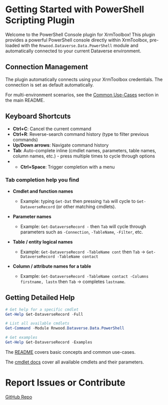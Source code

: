 # Getting Started with PowerShell Scripting Plugin

Welcome to the PowerShell Console plugin for XrmToolbox! This plugin provides a powerful PowerShell console directly within XrmToolbox, pre-loaded with the `Rnwood.Dataverse.Data.PowerShell` module and automatically connected to your current Dataverse environment.

## Connection Management

The plugin automatically connects using your XrmToolbox credentials. The connection is set as default automatically.

For multi-environment scenarios, see the [Common Use-Cases](https://github.com/rnwood/Rnwood.Dataverse.Data.PowerShell#common-use-cases) section in the main README.

## Keyboard Shortcuts

- **Ctrl+C**: Cancel the current command
- **Ctrl+R**: Reverse-search command history (type to filter previous commands)
- **Up/Down arrows**: Navigate command history
- **Tab**: Auto-complete inline (cmdlet names, parameters, table names, column names, etc.) - press multiple times to cycle through options
- - **Ctrl+Space**: Trigger completion with a menu

### Tab completion help you find

- **Cmdlet and function names**
  - Example: typing `Get-Dat` then pressing `Tab` will cycle to `Get-DataverseRecord` (or other matching cmdlets).

- **Parameter names**
  - Example: `Get-DataverseRecord -` then `Tab` will cycle through parameters such as `-Connection`, `-TableName`, `-Filter`, etc.

- **Table / entity logical names**
  - Example: `Get-DataverseRecord -TableName cont` then `Tab` -> `Get-DataverseRecord -TableName contact`

- **Column / attribute names for a table**
  - Example: `Get-DataverseRecord -TableName contact -Columns firstname, lastn` then `Tab` -> completes `lastname`.

## Getting Detailed Help
```powershell
# Get help for a specific cmdlet
Get-Help Get-DataverseRecord -Full

# List all available cmdlets
Get-Command -Module Rnwood.Dataverse.Data.PowerShell

# Get examples
Get-Help Get-DataverseRecord -Examples
```

The [README](https://github.com/rnwood/Rnwood.Dataverse.Data.PowerShell/blob/main/README.md) covers basic concepts and common use-cases.

The [cmdlet docs](https://github.com/rnwood/Rnwood.Dataverse.Data.PowerShell/blob/main/Rnwood.Dataverse.Data.PowerShell/docs) cover all available cmdlets and their parameters.

# Report Issues or Contribute
[GitHub Repo](https://github.com/rnwood/Rnwood.Dataverse.Data.PowerShell)
